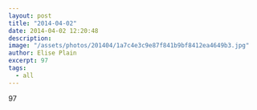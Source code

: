 ```yaml
---
layout: post
title: "2014-04-02"
date: 2014-04-02 12:20:48
description: 
image: "/assets/photos/201404/1a7c4e3c9e87f841b9bf8412ea4649b3.jpg"
author: Elise Plain
excerpt: 97
tags: 
  - all
---
```


97
<p></p>
